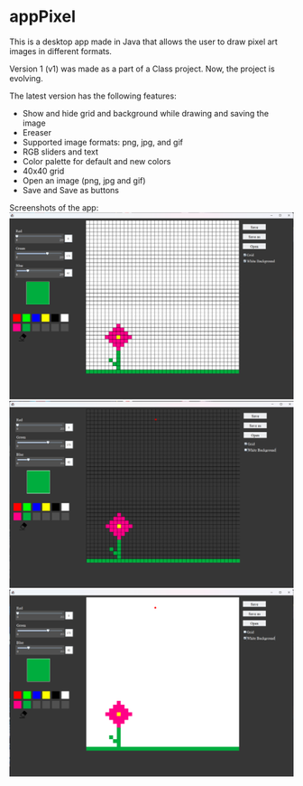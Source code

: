 # appPixel

This is a desktop app made in Java that allows the user to draw pixel art images in different formats. 

Version 1 (v1) was made as a part of a Class project. Now, the project is evolving.

The latest version has the following features:
- Show and hide grid and background while drawing and saving the image
- Ereaser
- Supported image formats: png, jpg, and gif
- RGB sliders and text
- Color palette for default and new colors
- 40x40 grid
- Open an image (png, jpg and gif)
- Save and Save as buttons

Screenshots of the app:
![Screenshot 1](screenshots/screen-1.png)
![Screenshot 2](screenshots/screen-2.png)
![Screenshot 3](screenshots/screen-3.png)
